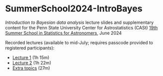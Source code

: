 # SummerSchool2024-IntroBayes
*Introduction to Bayesian data analysis* lecture slides and supplementary content for the Penn State University Center for Astrostatistics (CASt) [19th Summer School in Statistics for Astronomers](https://sites.psu.edu/astrostatistics/su24/),  June 2024

Recorded lectures (available to mid-July; requires passcode provided to registered participants):

* [Lecture 1](https://vod.video.cornell.edu/media/Introduction+to+Bayesian+Inference+for+Astronomy+1+-+2024+CASt+Summer+School/1_jbist3cj) (1h 15m)
* [Lecture 2](https://vod.video.cornell.edu/media/Introduction+to+Bayesian+Inference+for+Astronomy+2+-+2024+CASt+Summer+School/1_qixs134e) (1h 22m)
* [Extra topics](https://vod.video.cornell.edu/media/Introduction+to+Bayesian+Inference+for+Astronomy+2+(Extra+Topics)+-+2024+CASt+Summer+School/1_t2h8btzo) (27m)
